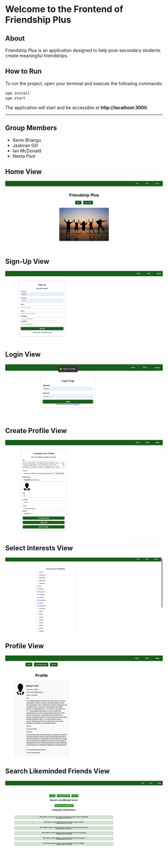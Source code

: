 # Welcome to the Frontend of Friendship Plus

## About
Friendship Plus is an application designed to help post-secondary students create meaningful friendships.

## How to Run
To run the project, open your terminal and execute the following commands:

```
npm install
npm start
```

The application will start and be accessible at **http://localhost:3000**.

---

## Group Members
- Kevin Bhangu
- Jaskiran Gill
- Ian McDonald
- Neeta Pant

## Home View
![alt text](images/HomeView.png "Title")

## Sign-Up View
![alt text](images/SignUpView.png "Title")


## Login View
![alt text](images/LoginView.png "Title")

## Create Profile View
![alt text](images/CreateProfileView.png "Title")

## Select Interests View
![alt text](images/ChooseInterestView.png "Title")


## Profile View
![alt text](images/Profileview.png "Title")


## Search Likeminded Friends View
![alt text](images/SearchLikeMindedFriendsView.png "Title")
